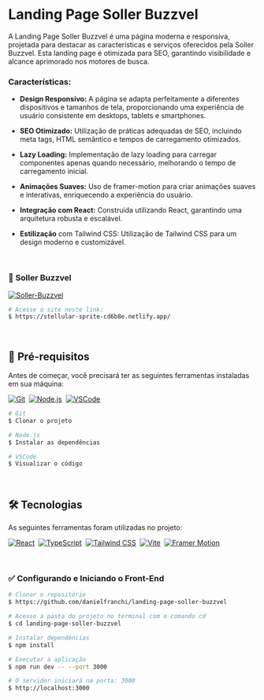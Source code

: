 # Landing Page Soller Buzzvel

A Landing Page Soller Buzzvel é uma página moderna e responsiva, projetada para destacar as características e serviços oferecidos pela Soller Buzzvel. Esta landing page é otimizada para SEO, garantindo visibilidade e alcance aprimorado nos motores de busca.

### Características:

 - **Design Responsivo:** A página se adapta perfeitamente a diferentes dispositivos e tamanhos de tela, proporcionando uma experiência de usuário consistente em desktops, tablets e smartphones.

- **SEO Otimizado:** Utilização de práticas adequadas de SEO, incluindo meta tags, HTML semântico e tempos de carregamento otimizados.

- **Lazy Loading:** Implementação de lazy loading para carregar componentes apenas quando necessário, melhorando o tempo de carregamento inicial.

- **Animações Suaves:** Uso de framer-motion para criar animações suaves e interativas, enriquecendo a experiência do usuário.

- **Integração com React:** Construída utilizando React, garantindo uma arquitetura robusta e escalável.

- **Estilização** com Tailwind CSS: Utilização de Tailwind CSS para um design moderno e customizável.

<br />

### 🚀 Soller Buzzvel

[![Soller-Buzzvel](https://img.shields.io/badge/Website-Acessar_Jogo-2bce3a?style=for-the-badge&logo=steam)](https://stellular-sprite-cd6b8e.netlify.app/)

```bash
# Acesse o site neste link:
$ https://stellular-sprite-cd6b8e.netlify.app/
```

<br />

## :wrench: Pré-requisitos

Antes de começar, você precisará ter as seguintes ferramentas instaladas em sua máquina:

[![Git](https://img.shields.io/badge/Git-Link-2bce3a?style=for-the-badge&logo=git)](https://git-scm.com/)&nbsp; [![Node.js](https://img.shields.io/badge/Node.js-Link-2bce3a?style=for-the-badge&logo=node.js)](https://nodejs.org/en/)&nbsp; [![VSCode](https://img.shields.io/badge/VSCode-Link-2bce3a?style=for-the-badge&logo=visual-studio-code)](https://code.visualstudio.com/)

```bash
# Git
$ Clonar o projeto

# Node.js
$ Instalar as dependências

# VSCode
$ Visualizar o código
```
<br />

## 🛠 Tecnologias

As seguintes ferramentas foram utilizadas no projeto:

[![React](https://img.shields.io/badge/React-Link-2bce3a?style=for-the-badge&logo=react)](https://pt-br.reactjs.org/)&nbsp; [![TypeScript](https://img.shields.io/badge/TypeScript-Link-2bce3a?style=for-the-badge&logo=typescript)](https://www.typescriptlang.org/)&nbsp; [![Tailwind CSS](https://img.shields.io/badge/Tailwind_CSS-Link-2bce3a?style=for-the-badge&logo=tailwind-css)](https://tailwindcss.com/)&nbsp; [![Vite](https://img.shields.io/badge/Vite-Link-2bce3a?style=for-the-badge&logo=vite)](https://vitejs.dev/)&nbsp; [![Framer Motion](https://img.shields.io/badge/Framer_Motion-Link-2bce3a?style=for-the-badge&logo=framer)](https://www.framer.com/motion/)



<br />

### :white_check_mark: Configurando e Iniciando o Front-End

```bash
# Clonar o repositório
$ https://github.com/danielfranchi/landing-page-soller-buzzvel

# Acesse a pasta do projeto no terminal com o comando cd
$ cd landing-page-soller-buzzvel

# Instalar dependências
$ npm install

# Executar a aplicação
$ npm run dev -- --port 3000

# O servidor iniciará na porta: 3000
$ http://localhost:3000
```
